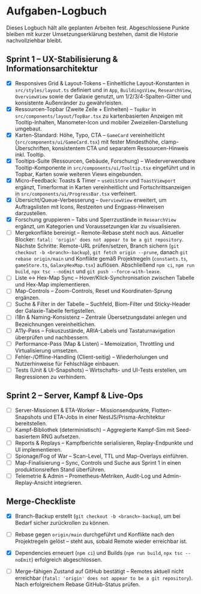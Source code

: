 # Aufgaben-Logbuch

Dieses Logbuch hält alle geplanten Arbeiten fest. Abgeschlossene Punkte bleiben mit kurzer Umsetzungserklärung bestehen, damit die Historie nachvollziehbar bleibt.

## Sprint 1 – UX-Stabilisierung & Informationsarchitektur
- [x] Responsives Grid & Layout-Tokens – Einheitliche Layout-Konstanten in `src/styles/layout.ts` definiert und in `App`, `BuildingsView`, `ResearchView`, `OverviewView` sowie der Galaxie genutzt, um 1/2/3/4-Spalten-Gitter und konsistente Außenränder zu gewährleisten.
- [x] Ressourcen-Topbar (Zweite Zeile + Einheiten) – `TopBar` in `src/components/layout/TopBar.tsx` zu kartenbasierten Anzeigen mit Tooltip-Inhalten, Manometer-Icon und mobiler Zweizeilen-Darstellung umgebaut.
- [x] Karten-Standard: Höhe, Typo, CTA – `GameCard` vereinheitlicht (`src/components/ui/GameCard.tsx`) mit fester Mindesthöhe, clamp-Überschriften, konsistentem CTA und separatem Ressourcen-Hinweis inkl. Tooltip.
- [x] Tooltips-Suite (Ressourcen, Gebäude, Forschung) – Wiederverwendbare Tooltip-Komponente in `src/components/ui/Tooltip.tsx` eingeführt und in Topbar, Karten sowie weiteren Views eingebunden.
- [x] Micro-Feedback: Toasts & Timer – `useUiStore` und `ToastViewport` ergänzt, Timerformat in Karten vereinheitlicht und Fortschrittsanzeigen in `src/components/ui/ProgressBar.tsx` verfeinert.
- [x] Übersicht/Queue-Verbesserung – `OverviewView` erweitert, um Auftragslisten mit Icons, Restzeiten und Engpass-Hinweisen darzustellen.
- [x] Forschung gruppieren – Tabs und Sperrzustände in `ResearchView` ergänzt, um Kategorien und Voraussetzungen klar zu visualisieren.
- [ ] Mergekonflikte bereinigt – Remote-Rebase steht noch aus. Aktueller Blocker: `fatal: 'origin' does not appear to be a git repository`. Nächste Schritte: Remote-URL prüfen/setzen, Branch sichern (`git checkout -b <branch>-backup`), `git fetch origin --prune`, danach `git rebase origin/main` und Konflikte gemäß Projektregeln (`constants.ts`, `gameStore.ts`, `GalaxyHexMap.tsx`) auflösen. Abschließend `npm ci`, `npm run build`, `npx tsc --noEmit` und `git push --force-with-lease`.
- [ ] Liste ↔ Hex-Map Sync – Hover/Klick-Synchronisation zwischen Tabelle und Hex-Map implementieren.
- [ ] Map-Controls – Zoom-Controls, Reset und Koordinaten-Sprung ergänzen.
- [ ] Suche & Filter in der Tabelle – Suchfeld, Biom-Filter und Sticky-Header der Galaxie-Tabelle fertigstellen.
- [ ] i18n & Naming-Konsistenz – Zentrale Übersetzungsdatei anlegen und Bezeichnungen vereinheitlichen.
- [ ] A11y-Pass – Fokuszustände, ARIA-Labels und Tastaturnavigation überprüfen und nachbessern.
- [ ] Performance-Pass (Map & Listen) – Memoization, Throttling und Virtualisierung umsetzen.
- [ ] Fehler-/Offline-Handling (Client-seitig) – Wiederholungen und Nutzerhinweise für Fehlschläge einbauen.
- [ ] Tests (Unit & UI-Snapshots) – Wirtschafts- und UI-Tests erstellen, um Regressionen zu verhindern.

## Sprint 2 – Server, Kampf & Live-Ops
- [ ] Server-Missionen & ETA-Worker – Missionsendpunkte, Flotten-Snapshots und ETA-Jobs in einer NestJS/Prisma-Architektur bereitstellen.
- [ ] Kampf-Bibliothek (deterministisch) – Aggregierte Kampf-Sim mit Seed-basiertem RNG aufsetzen.
- [ ] Reports & Replays – Kampfberichte serialisieren, Replay-Endpunkte und UI implementieren.
- [ ] Spionage/Fog of War – Scan-Level, TTL und Map-Overlays einführen.
- [ ] Map-Finalisierung – Sync, Controls und Suche aus Sprint 1 in einen produktionsreifen Stand überführen.
- [ ] Telemetrie & Admin – Prometheus-Metriken, Audit-Log und Admin-Replay-Ansicht integrieren.

## Merge-Checkliste

- [x] Branch-Backup erstellt (`git checkout -b <branch>-backup`), um bei Bedarf sicher zurückrollen zu können.
- [ ] Rebase gegen `origin/main` durchgeführt und Konflikte nach den Projektregeln gelöst – steht aus, sobald Remote wieder erreichbar ist.
- [x] Dependencies erneuert (`npm ci`) und Builds (`npm run build`, `npx tsc --noEmit`) erfolgreich abgeschlossen.
- [ ] Merge-fähigen Zustand auf GitHub bestätigt – Remotes aktuell nicht erreichbar (`fatal: 'origin' does not appear to be a git repository`). Nach erfolgreichem Rebase GitHub-Status prüfen.


